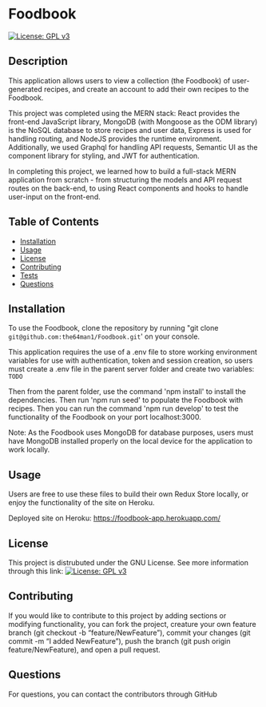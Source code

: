 # Foodbook
[![License: GPL v3](https://img.shields.io/badge/License-GPLv3-blue.svg)](https://www.gnu.org/licenses/gpl-3.0)

## Description
    
This application allows users to view a collection (the Foodbook) of user-generated recipes, and create an account to add their own recipes to the Foodbook.

This project was completed using the MERN stack: React provides the front-end JavaScript library, MongoDB (with Mongoose as the ODM library) is the NoSQL database to store recipes and user data, Express is used for handling routing, and NodeJS provides the runtime environment. Additionally, we used Graphql for handling API requests, Semantic UI as the component library for styling, and JWT for authentication.

In completing this project, we learned how to build a full-stack MERN application from scratch - from structuring the models and API request routes on the back-end, to using React components and hooks to handle user-input on the front-end.
   
## Table of Contents
    
- [Installation](#installation)
- [Usage](#usage)
- [License](#license)
- [Contributing](#contributing)
- [Tests](#tests)
- [Questions](#questions)
    
## Installation
    
To use the Foodbook, clone the repository by running "git clone `git@github.com:the64man1/Foodbook.git`' on your console. 

This application requires the use of a .env file to store working environment variables for use with authentication, token and session creation, so users must create a .env file in the parent server folder and create two variables: `TODO`

Then from the parent folder, use the command 'npm install' to install the dependencies. Then run 'npm run seed' to populate the Foodbook with recipes. Then you can run the command 'npm run develop' to test the functionality of the Foodbook on your port localhost:3000. 

Note: As the Foodbook uses MongoDB for database purposes, users must have MongoDB installed properly on the local device for the application to work locally.

## Usage
    
Users are free to use these files to build their own Redux Store locally, or enjoy the functionality of the site on Heroku.

Deployed site on Heroku: https://foodbook-app.herokuapp.com/
    
## License
    
This project is distrubuted under the GNU License. See more information through this link: [![License: GPL v3](https://img.shields.io/badge/License-GPLv3-blue.svg)](https://www.gnu.org/licenses/gpl-3.0)
    
## Contributing
    
If you would like to contribute to this project by adding sections or modifying functionality, you can fork the project, creature your own feature branch (git checkout -b “feature/NewFeature”), commit your changes (git commit -m “I added NewFeature”), push the branch (git push origin feature/NewFeature), and open a pull request.
    
## Questions
    
For questions, you can contact the contributors through GitHub
